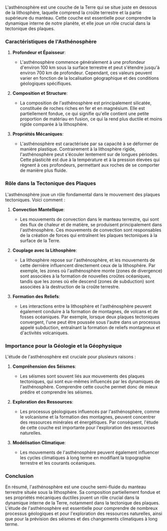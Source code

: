 L'asthénosphère est une couche de la Terre qui se situe juste en dessous de la lithosphère, laquelle comprend la croûte terrestre et la partie supérieure du manteau. Cette couche est essentielle pour comprendre la dynamique interne de notre planète, et elle joue un rôle crucial dans la tectonique des plaques.

### Caractéristiques de l'Asthénosphère

1. **Profondeur et Épaisseur**:
    - L'asthénosphère commence généralement à une profondeur d'environ 100 km sous la surface terrestre et peut s'étendre jusqu'à environ 700 km de profondeur. Cependant, ces valeurs peuvent varier en fonction de la localisation géographique et des conditions géologiques spécifiques.

2. **Composition et Structure**:
    - La composition de l'asthénosphère est principalement silicatée, constituée de roches riches en fer et en magnésium. Elle est partiellement fondue, ce qui signifie qu'elle contient une petite proportion de matériau en fusion, ce qui la rend plus ductile et moins rigide comparée à la lithosphère.

3. **Propriétés Mécaniques**:
    - L'asthénosphère est caractérisée par sa capacité à se déformer de manière plastique. Contrairement à la lithosphère rigide, l'asthénosphère peut s'écouler lentement sur de longues périodes. Cette plasticité est due à la température et à la pression élevées qui règnent à ces profondeurs, permettant aux roches de se comporter de manière plus fluide.

### Rôle dans la Tectonique des Plaques

L'asthénosphère joue un rôle fondamental dans le mouvement des plaques tectoniques. Voici comment :

1. **Convection Mantellique**:
    - Les mouvements de convection dans le manteau terrestre, qui sont des flux de chaleur et de matière, se produisent principalement dans l'asthénosphère. Ces mouvements de convection sont responsables de la création de forces qui entraînent les plaques tectoniques à la surface de la Terre.

2. **Couplage avec la Lithosphère**:
    - La lithosphère repose sur l'asthénosphère, et les mouvements de cette dernière influencent directement ceux de la lithosphère. Par exemple, les zones où l'asthénosphère monte (zones de divergence) sont associées à la formation de nouvelles croûtes océaniques, tandis que les zones où elle descend (zones de subduction) sont associées à la destruction de la croûte terrestre.

3. **Formation des Reliefs**:
    - Les interactions entre la lithosphère et l'asthénosphère peuvent également conduire à la formation de montagnes, de volcans et de fosses océaniques. Par exemple, lorsque deux plaques tectoniques convergent, l'une peut être poussée sous l'autre dans un processus appelé subduction, entraînant la formation de reliefs montagneux et d'activités volcaniques.

### Importance pour la Géologie et la Géophysique

L'étude de l'asthénosphère est cruciale pour plusieurs raisons :

1. **Compréhension des Séismes**:
    - Les séismes sont souvent liés aux mouvements des plaques tectoniques, qui sont eux-mêmes influencés par les dynamiques de l'asthénosphère. Comprendre cette couche permet donc de mieux prédire et comprendre les séismes.

2. **Exploration des Ressources**:
    - Les processus géologiques influencés par l'asthénosphère, comme le volcanisme et la formation des montagnes, peuvent concentrer des ressources minérales et énergétiques. Par conséquent, l'étude de cette couche est importante pour l'exploration des ressources naturelles.

3. **Modélisation Climatique**:
    - Les mouvements de l'asthénosphère peuvent également influencer les cycles climatiques à long terme en modifiant la topographie terrestre et les courants océaniques.

### Conclusion

En résumé, l'asthénosphère est une couche semi-fluide du manteau terrestre située sous la lithosphère. Sa composition partiellement fondue et ses propriétés mécaniques ductiles jouent un rôle crucial dans la dynamique interne de la Terre, notamment dans la tectonique des plaques. L'étude de l'asthénosphère est essentielle pour comprendre de nombreux processus géologiques et pour l'exploration des ressources naturelles, ainsi que pour la prévision des séismes et des changements climatiques à long terme.